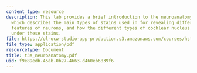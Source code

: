 ```yaml
---
content_type: resource
description: This lab provides a brief introduction to the neuroanatomy demonstration,
  which describes the main types of stains used in for revealing different anatomical
  features of neurons, and how the different types of cochlear nucleus neurons appear
  under these stains.
file: https://ol-ocw-studio-app-production.s3.amazonaws.com/courses/hst-723j-neural-coding-and-perception-of-sound-spring-2005/f9e89edb45ab0b274663d460eb6839f6_t3a_neuroanatomy.pdf
file_type: application/pdf
resourcetype: Document
title: t3a_neuroanatomy.pdf
uid: f9e89edb-45ab-0b27-4663-d460eb6839f6
---
```

